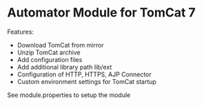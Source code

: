 Automator Module for TomCat 7 
=============================

Features:

* Download TomCat from mirror
* Unzip TomCat archive
* Add configuration files
* Add additional library path lib/ext
* Configuration of HTTP, HTTPS, AJP Connector
* Custom environment settings for TomCat startup

See module.properties to setup the module